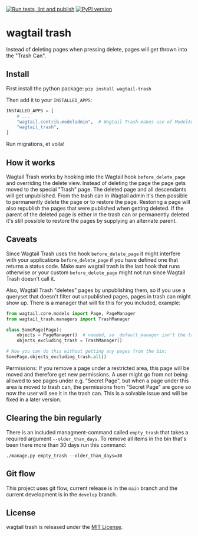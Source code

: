 [![Run tests, lint and publish](https://github.com/Frojd/wagtail-trash/actions/workflows/main.yml/badge.svg)](https://github.com/Frojd/wagtail-trash/actions/workflows/main.yml) [![PyPI version](https://badge.fury.io/py/wagtail-trash.svg)](https://badge.fury.io/py/wagtail-trash)

# wagtail trash

Instead of deleting pages when pressing delete, pages will get thrown into the "Trash Can".


## Install

First install the python package:
`pip install wagtail-trash`

Then add it to your `INSTALLED_APPS`:

```python
INSTALLED_APPS = [
    # ...
    "wagtail.contrib.modeladmin",  # Wagtail Trash makes use of ModelAdmin, it needs to be installed.
    "wagtail_trash",
]
```

Run migrations, et voila!


## How it works

Wagtail Trash works by hooking into the Wagtail hook `before_delete_page` and overriding the delete view.
Instead of deleting the page the page gets moved to the special "Trash" page. The deleted page and all descendants will get unpublished.
From the trash can in Wagtail admin it's then possible to permanently delete the page or to restore the page. Restoring a page will also republish the pages that were published when getting deleted.
If the parent of the deleted page is either in the trash can or permanently deleted it's still possible to restore the pages by supplying an alternate parent.


## Caveats

Since Wagtail Trash uses the hook `before_delete_page` it might interfere with your applications `before_delete_page` if you have defined one that returns a status code. Make sure wagtail trash is the last hook that runs otherwise or your custom `before_delete_page` might not run since Wagtail Trash doesn't call it.

Also, Wagtail Trash "deletes" pages by unpublishing them, so if you use a queryset that doesn't filter out unpublished pages, pages in trash can might show up. There is a manager that will fix this for you included, example:

```python
from wagtail.core.models import Page, PageManager
from wagtail_trash.managers import TrashManager

class SomePage(Page):
    objects = PageManager()  # needed, so _default_manager isn't the trash manager
    objects_excluding_trash = TrashManager()

# Now you can do this without getting any pages from the bin:
SomePage.objects_excluding_trash.all()
```

Permissions: If you remove a page under a restricted area, this page will be moved and therefore get new permissions. A user might go from not being allowed to see pages under e.g. "Secret Page", but when a page under this area is moved to trash can, the permissions from "Secret Page" are gone so now the user will see it in the trash can.
This is a solvable issue and will be fixed in a later version.


## Clearing the bin regularly

There is an included managment-command called `empty_trash` that takes a required argument `--older_than_days`. To remove all items in the bin that's been there more than 30 days run this command:

`./manage.py empty_trash --older_than_days=30`

## Git flow

This project uses git flow, current release is in the `main` branch and the current development is in the `develop` branch.


## License

wagtail trash is released under the [MIT License](http://www.opensource.org/licenses/MIT).
